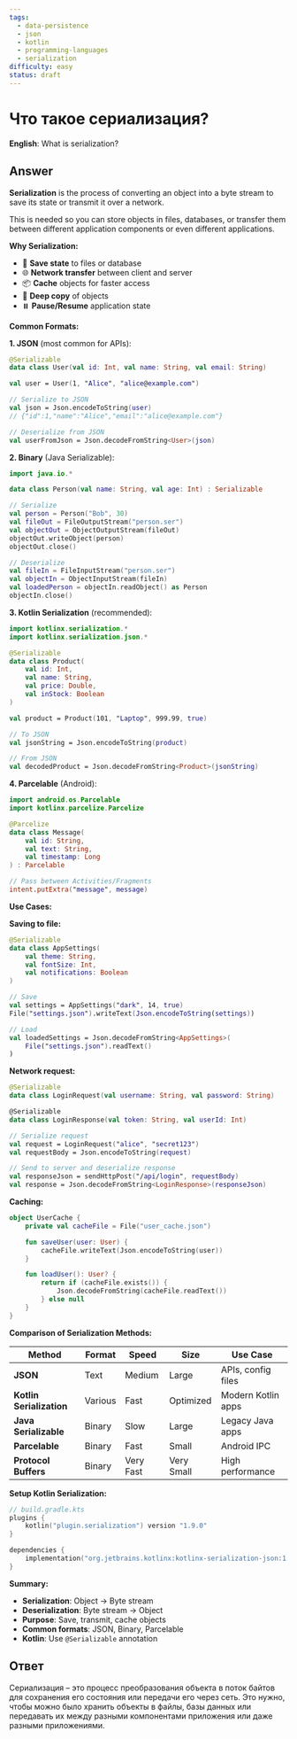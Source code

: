 ```yaml
---
tags:
  - data-persistence
  - json
  - kotlin
  - programming-languages
  - serialization
difficulty: easy
status: draft
---
```


# Что такое сериализация?

**English**: What is serialization?

## Answer

**Serialization** is the process of converting an object into a byte stream to save its state or transmit it over a network.

This is needed so you can store objects in files, databases, or transfer them between different application components or even different applications.

**Why Serialization:**

- 💾 **Save state** to files or database
- 🌐 **Network transfer** between client and server
- 📦 **Cache** objects for faster access
- 🔄 **Deep copy** of objects
- ⏸️ **Pause/Resume** application state

**Common Formats:**

**1. JSON** (most common for APIs):
```kotlin
@Serializable
data class User(val id: Int, val name: String, val email: String)

val user = User(1, "Alice", "alice@example.com")

// Serialize to JSON
val json = Json.encodeToString(user)
// {"id":1,"name":"Alice","email":"alice@example.com"}

// Deserialize from JSON
val userFromJson = Json.decodeFromString<User>(json)
```

**2. Binary** (Java Serializable):
```kotlin
import java.io.*

data class Person(val name: String, val age: Int) : Serializable

// Serialize
val person = Person("Bob", 30)
val fileOut = FileOutputStream("person.ser")
val objectOut = ObjectOutputStream(fileOut)
objectOut.writeObject(person)
objectOut.close()

// Deserialize
val fileIn = FileInputStream("person.ser")
val objectIn = ObjectInputStream(fileIn)
val loadedPerson = objectIn.readObject() as Person
objectIn.close()
```

**3. Kotlin Serialization** (recommended):
```kotlin
import kotlinx.serialization.*
import kotlinx.serialization.json.*

@Serializable
data class Product(
    val id: Int,
    val name: String,
    val price: Double,
    val inStock: Boolean
)

val product = Product(101, "Laptop", 999.99, true)

// To JSON
val jsonString = Json.encodeToString(product)

// From JSON
val decodedProduct = Json.decodeFromString<Product>(jsonString)
```

**4. Parcelable** (Android):
```kotlin
import android.os.Parcelable
import kotlinx.parcelize.Parcelize

@Parcelize
data class Message(
    val id: String,
    val text: String,
    val timestamp: Long
) : Parcelable

// Pass between Activities/Fragments
intent.putExtra("message", message)
```

**Use Cases:**

**Saving to file:**
```kotlin
@Serializable
data class AppSettings(
    val theme: String,
    val fontSize: Int,
    val notifications: Boolean
)

// Save
val settings = AppSettings("dark", 14, true)
File("settings.json").writeText(Json.encodeToString(settings))

// Load
val loadedSettings = Json.decodeFromString<AppSettings>(
    File("settings.json").readText()
)
```

**Network request:**
```kotlin
@Serializable
data class LoginRequest(val username: String, val password: String)

@Serializable
data class LoginResponse(val token: String, val userId: Int)

// Serialize request
val request = LoginRequest("alice", "secret123")
val requestBody = Json.encodeToString(request)

// Send to server and deserialize response
val responseJson = sendHttpPost("/api/login", requestBody)
val response = Json.decodeFromString<LoginResponse>(responseJson)
```

**Caching:**
```kotlin
object UserCache {
    private val cacheFile = File("user_cache.json")

    fun saveUser(user: User) {
        cacheFile.writeText(Json.encodeToString(user))
    }

    fun loadUser(): User? {
        return if (cacheFile.exists()) {
            Json.decodeFromString(cacheFile.readText())
        } else null
    }
}
```

**Comparison of Serialization Methods:**

| Method | Format | Speed | Size | Use Case |
|--------|--------|-------|------|----------|
| **JSON** | Text | Medium | Large | APIs, config files |
| **Kotlin Serialization** | Various | Fast | Optimized | Modern Kotlin apps |
| **Java Serializable** | Binary | Slow | Large | Legacy Java apps |
| **Parcelable** | Binary | Fast | Small | Android IPC |
| **Protocol Buffers** | Binary | Very Fast | Very Small | High performance |

**Setup Kotlin Serialization:**

```kotlin
// build.gradle.kts
plugins {
    kotlin("plugin.serialization") version "1.9.0"
}

dependencies {
    implementation("org.jetbrains.kotlinx:kotlinx-serialization-json:1.6.0")
}
```

**Summary:**

- **Serialization**: Object → Byte stream
- **Deserialization**: Byte stream → Object
- **Purpose**: Save, transmit, cache objects
- **Common formats**: JSON, Binary, Parcelable
- **Kotlin**: Use `@Serializable` annotation

## Ответ

Сериализация – это процесс преобразования объекта в поток байтов для сохранения его состояния или передачи его через сеть. Это нужно, чтобы можно было хранить объекты в файлы, базы данных или передавать их между разными компонентами приложения или даже разными приложениями.


